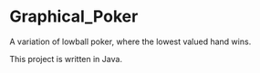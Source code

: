 # Graphical_Poker

A variation of lowball poker, where the lowest valued hand wins.

This project is written in Java.
